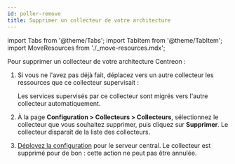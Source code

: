 ```yaml
---
id: poller-remove
title: Supprimer un collecteur de votre architecture
---
```


import Tabs from '@theme/Tabs';
import TabItem from '@theme/TabItem';
import MoveResources from './_move-resources.mdx';

Pour supprimer un collecteur de votre architecture Centreon :

1. Si vous ne l'avez pas déjà fait, déplacez vers un autre collecteur les ressources que ce collecteur supervisait :

   <MoveResources />

   Les services supervisés par ce collecteur sont migrés vers l'autre collecteur automatiquement.
3. À la page **Configuration > Collecteurs > Collecteurs**, sélectionnez le collecteur que vous souhaitez supprimer, puis cliquez sur **Supprimer**. Le collecteur disparaît de la liste des collecteurs.
4. [Déployez la configuration](../monitoring/monitoring-servers/deploying-a-configuration.md) pour le serveur central. Le collecteur est supprimé pour de bon : cette action ne peut pas être annulée.
